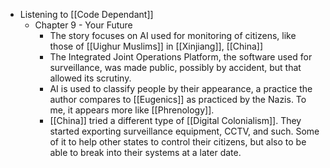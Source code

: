 - Listening to [[Code Dependant]]
	- Chapter 9 - Your Future
		- The story focuses on AI used for monitoring of citizens, like those of [[Uighur Muslims]] in [[Xinjiang]], [[China]]
		- The Integrated Joint Operations Platform, the software used for surveillance, was made public, possibly by accident, but that allowed its scrutiny.
		- AI is used to classify people by their appearance, a practice the author compares to [[Eugenics]] as practiced by the Nazis. To me, it appears more like [[Phrenology]].
		- [[China]] tried a different type of [[Digital Colonialism]]. They started exporting surveillance equipment, CCTV, and such. Some of it to help other states to control their citizens, but also to be able to break into their systems at a later date.